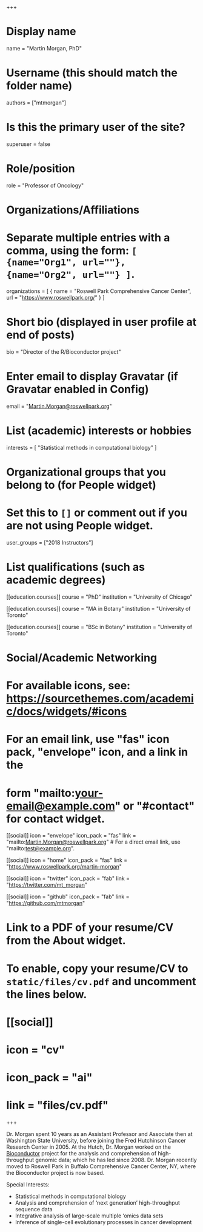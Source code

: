 +++
# Display name
name = "Martin Morgan, PhD"

# Username (this should match the folder name)
authors = ["mtmorgan"]

# Is this the primary user of the site?
superuser = false

# Role/position
role = "Professor of Oncology"

# Organizations/Affiliations
#   Separate multiple entries with a comma, using the form: `[ {name="Org1", url=""}, {name="Org2", url=""} ]`.
organizations = [ { name = "Roswell Park Comprehensive Cancer Center", url = "https://www.roswellpark.org/" } ]

# Short bio (displayed in user profile at end of posts)
bio = "Director of the R/Bioconductor project"

# Enter email to display Gravatar (if Gravatar enabled in Config)
email = "Martin.Morgan@roswellpark.org"

# List (academic) interests or hobbies
interests = [
  "Statistical methods in computational biology"
]

# Organizational groups that you belong to (for People widget)
#   Set this to `[]` or comment out if you are not using People widget.
user_groups = ["2018 Instructors"]

# List qualifications (such as academic degrees)
[[education.courses]]
  course = "PhD"
  institution = "University of Chicago"

[[education.courses]]
  course = "MA in Botany"
  institution = "University of Toronto"

[[education.courses]]
  course = "BSc in Botany"
  institution = "University of Toronto"

# Social/Academic Networking
# For available icons, see: https://sourcethemes.com/academic/docs/widgets/#icons
#   For an email link, use "fas" icon pack, "envelope" icon, and a link in the
#   form "mailto:your-email@example.com" or "#contact" for contact widget.

[[social]]
  icon = "envelope"
  icon_pack = "fas"
  link = "mailto:Martin.Morgan@roswellpark.org"  # For a direct email link, use "mailto:test@example.org".

[[social]]
  icon = "home"
  icon_pack = "fas"
  link = "https://www.roswellpark.org/martin-morgan"

[[social]]
  icon = "twitter"
  icon_pack = "fab"
  link = "https://twitter.com/mt_morgan"

[[social]]
  icon = "github"
  icon_pack = "fab"
  link = "https://github.com/mtmorgan"

# Link to a PDF of your resume/CV from the About widget.
# To enable, copy your resume/CV to `static/files/cv.pdf` and uncomment the lines below.
# [[social]]
#   icon = "cv"
#   icon_pack = "ai"
#   link = "files/cv.pdf"

+++

Dr. Morgan spent 10 years as an Assistant Professor and Associate then at Washington State University, before joining the Fred Hutchinson Cancer Research Center in 2005. At the Hutch, Dr. Morgan worked on the [Bioconductor](http://bioconductor.org/) project for the analysis and comprehension of high-throughput genomic data; which he has led since 2008. Dr. Morgan recently moved to Roswell Park in Buffalo Comprehensive Cancer Center, NY, where the Bioconductor project is now based.

Special Interests:

* Statistical methods in computational biology
* Analysis and comprehension of ‘next generation’ high-throughput sequence data
* Integrative analysis of large-scale multiple ‘omics data sets
* Inference of single-cell evolutionary processes in cancer development
